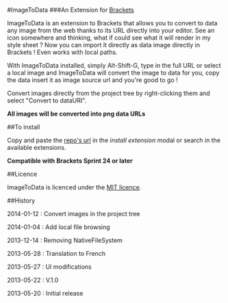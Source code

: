 #ImageToData
###An Extension for [Brackets](https://github.com/adobe/brackets)


ImageToData is an extension to Brackets that allows you to convert to data any image from the web thanks to its URL directly into your editor.
See an icon somewhere and thinking, what if could see what it will render in my style sheet ? Now you can import it directly as data image directly in Brackets !
Even works with local paths.

With ImageToData installed, simply Alt-Shift-G,
type in the full URL or select a local image and ImageToData will convert the image to data for you,
copy the data insert it as image source url and you're good to go !

Convert images directly from the project tree by right-clicking them and select "Convert to dataURI".


**All images will be converted into png data URLs**

##To install

Copy and paste the [repo's url](https://github.com/FloValence/brackets-ImageToData) in the *install extension* modal or search in the available extensions.

**Compatible with Brackets Sprint 24 or later**

##Licence

ImageToData is licenced under the [MIT licence](http://en.wikipedia.org/wiki/MIT_licence).

##History

2014-01-12 : Convert images in the project tree

2014-01-04 : Add local file browsing

2013-12-14 : Removing NativeFileSystem

2013-05-28 : Translation to French

2013-05-27 : UI modifications

2013-05-22 : V.1.0

2013-05-20 : Initial release
